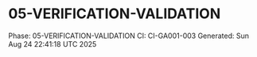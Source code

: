 # 05-VERIFICATION-VALIDATION
Phase: 05-VERIFICATION-VALIDATION
CI: CI-GA001-003
Generated: Sun Aug 24 22:41:18 UTC 2025
